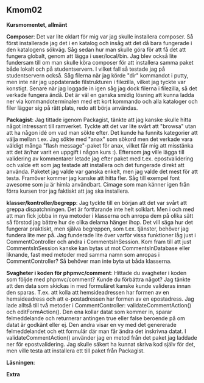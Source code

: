 <a id='kmom02'>Kmom02</a>
------

**Kursmomentet, allmänt**

**Composer**: Det var lite oklart för mig var jag skulle installera composer. Så först installerade jag det i en katalog och insåg att det då bara fungerade i den katalogens sökväg. Såg sedan hur man skulle göra för att få det att fungera globalt, genom att lägga i user/local/bin. Jag blev också lite fundersam till om man skulle köra composer för att installera samma paket både lokalt och på studentservern. I vilket fall så testade jag på studentservern också. Såg filerna när jag körde "dir" kommandot i putty, men inte när jag uppdaterade filstrukturen i filezilla, vilket jag tyckte var konstigt. Senare när jag loggade in igen såg jag dock filerna i filezilla, så det verkade fungera ändå. Det är väl en ganska smidig lösning att kunna ladda ner via kommandoterminalen med ett kort kommando och alla kataloger och filer lägger sig på rätt plats, redo att börja användas.

**Packagist**: Jag tittade igenom Packagist, tänkte att jag kanske skulle hitta något intressant till ramverket. Tyckte att det var lite svårt att "browsa" utan att ha någon idé om vad man sökte efter. Det kunde ha funnits kategorier att välja mellan t.ex. Jag sökte med "anax" som sökord men det verkade vara väldigt många "flash message"-paket för anax, vilket får mig att misstänka att det är/har varit en uppgift i någon kurs :). Eftersom jag ville lägga till validering av kommentarer letade jag efter paket med t.ex. epostvalidering och valde ett som jag testade att installera och det fungerade direkt att använda. Paketet jag valde var ganska enkelt, men jag valde det mest för att testa. Framöver kommer jag kanske att hitta fler. Såg till exempel font awesome som ju är himla användbart. Cimage som man känner igen från förra kursen tror jag faktiskt att jag ska installera.

**klasser/kontroller/begrepp**: Jag tyckte till en början att det var svårt att greppa dispatchningen. Det är fortfarande inte helt solklart. Men i och med att man fick jobba in nya metoder i klasserna och anropa dem på olika sätt så förstod jag bättre hur de olika delarna hänger ihop. Det vill säga hur det fungerar praktiskt, men själva begreppen, som t.ex. tjänster, behöver jag fundera lite mer på. Jag funderade lite över varför vissa funktioner låg just i CommentController och andra i CommentsInSession. Kom fram till att just CommentsInSession kanske kan bytas ut mot CommentsInDatabase eller liknande, fast med metoder med samma namn som anropas i CommentController? Så behöver man inte byta ut båda klasserna.

**Svagheter i koden för phpmvc/comment**: Hittade du svagheter i koden som följde med phpmvc/comment? Kunde du förbättra något? Jag tänkte att den data som skickas in med formuläret kanske kunde valideras innan den sparas. T.ex. att kolla att hemsideadressen har formen av en hemsideadress och att e-postadressen har formen av en epostadress. Jag lade alltså till två metoder i CommentController: validateCommentAction() och editFormAction(). Den ena kollar datat som kommer in, sparar felmeddelande och returnerar antingen true eller false beroende på om datat är godkänt eller ej. Den andra visar en vy med det genererade felmeddelandet och ett formulär där man får ändra det inskrivna datat. I validateCommentAction() använder jag en metod från det paket jag laddade ner för epostvalidering. Jag skulle säkert ha kunnat skriva kod själv för det, men ville testa att installera ett till paket från Packagist. 

**Läsningen**: 

**Extra**

